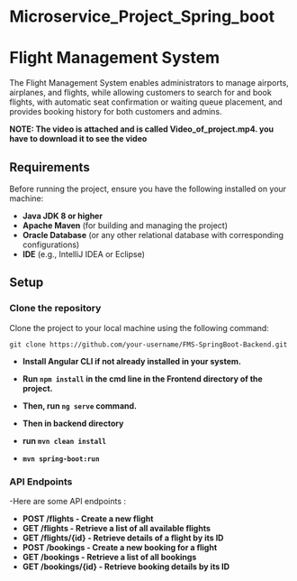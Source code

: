 # Microservice_Project_Spring_boot
# Flight Management System 

The Flight Management System enables administrators to manage airports, airplanes, and flights, while allowing customers to search for and book flights, with automatic seat confirmation or waiting queue placement, and provides booking history for both customers and admins.


**NOTE: The video is attached and is called Video_of_project.mp4. you have to download it to see the video**

## Requirements

Before running the project, ensure you have the following installed on your machine:

- **Java JDK 8 or higher**
- **Apache Maven** (for building and managing the project)
- **Oracle Database** (or any other relational database with corresponding configurations)
- **IDE** (e.g., IntelliJ IDEA or Eclipse)

## Setup

### Clone the repository

Clone the project to your local machine using the following command:

```
git clone https://github.com/your-username/FMS-SpringBoot-Backend.git
```

- **Install Angular CLI if not already installed in your system.**
- **Run ```npm install``` in the cmd line in the Frontend directory of the project.**
- **Then, run ```ng serve``` command.**

- **Then in backend directory**
- **run ```mvn clean install```**
- **```mvn spring-boot:run```**

### API Endpoints
-Here are some API endpoints :

- **POST /flights - Create a new flight**
- **GET /flights - Retrieve a list of all available flights**
- **GET /flights/{id} - Retrieve details of a flight by its ID**
- **POST /bookings - Create a new booking for a flight**
- **GET /bookings - Retrieve a list of all bookings**
- **GET /bookings/{id} - Retrieve booking details by its ID**

